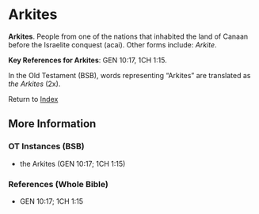 # Arkites
**Arkites**. 
People from one of the nations that inhabited the land of Canaan before the Israelite conquest (acai). 
Other forms include: 
*Arkite*. 


**Key References for Arkites**: 
GEN 10:17, 1CH 1:15. 


In the Old Testament (BSB), words representing “Arkites” are translated as 
*the Arkites* (2x). 




Return to [Index](00-Index.md)

## More Information

### OT Instances (BSB)

* the Arkites (GEN 10:17; 1CH 1:15)



### References (Whole Bible)

* GEN 10:17; 1CH 1:15



